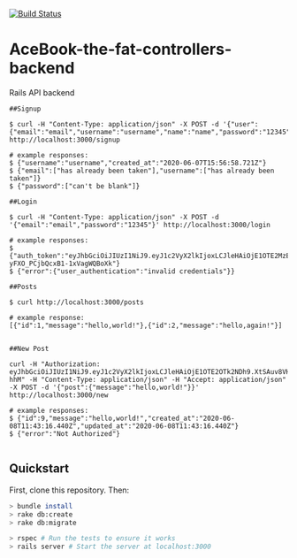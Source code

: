 [![Build Status](https://travis-ci.org/cjm106/acebook-the-fat-controllers-backend.svg?branch=master)](https://github.com/cjm106/acebook-the-fat-controllers-backend)

# AceBook-the-fat-controllers-backend

Rails API backend

```
##Signup

$ curl -H "Content-Type: application/json" -X POST -d '{"user": {"email":"email","username":"username","name":"name","password":"12345","password_confirmation":"12345"}}' http://localhost:3000/signup

# example responses:
$ {"username":"username","created_at":"2020-06-07T15:56:58.721Z"}
$ {"email":["has already been taken"],"username":["has already been taken"]}
$ {"password":["can't be blank"]}

##Login

$ curl -H "Content-Type: application/json" -X POST -d '{"email":"email","password":"12345"}' http://localhost:3000/login

# example responses:
$ {"auth_token":"eyJhbGciOiJIUzI1NiJ9.eyJ1c2VyX2lkIjoxLCJleHAiOjE1OTE2MzEyMjF9.pUlCsEamJgr_HxQl-yFXO_PCjbQcxB1-1xVagWQBoXk"}
$ {"error":{"user_authentication":"invalid credentials"}}

##Posts

$ curl http://localhost:3000/posts

# example response:
[{"id":1,"message":"hello,world!"},{"id":2,"message":"hello,again!"}]


##New Post

curl -H "Authorization: eyJhbGciOiJIUzI1NiJ9.eyJ1c2VyX2lkIjoxLCJleHAiOjE1OTE2OTk2NDh9.XtSAuv8VH02C96oHc5uqty01Q6Ics6KralcuoKx-hhM" -H "Content-Type: application/json" -H "Accept: application/json" -X POST -d '{"post":{"message":"hello,world!"}}' http://localhost:3000/new

# example responses:
$ {"id":9,"message":"hello,world!","created_at":"2020-06-08T11:43:16.440Z","updated_at":"2020-06-08T11:43:16.440Z"}
$ {"error":"Not Authorized"}


```

## Quickstart

First, clone this repository. Then:

```bash
> bundle install
> rake db:create
> rake db:migrate

> rspec # Run the tests to ensure it works
> rails server # Start the server at localhost:3000
```
